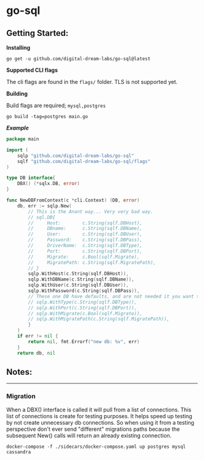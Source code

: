 # go-sql

## Getting Started:
**Installing**
```
go get -u github.com/digital-dream-labs/go-sql@latest
```

**Supported CLI flags**

The cli flags are found in the `flags/` folder.
TLS is not supported yet.

**Building**

Build flags are required; `mysql,postgres`
```
go build -tag=postgres main.go
```
***Example***
```go
package main

import (
    sqlp "github.com/digital-dream-labs/go-sql"
    sqlf "github.com/digital-dream-labs/go-sql/flags"
)

type DB interface{
    DBX() (*sqlx.DB, error)
}

func NewDBFromContext(c *cli.Context) (DB, error)
	db, err := sqlp.New(
        // This is the Anant way... Very very bad way.
        // sql.DB{
        //     Host:        c.String(sqlf.DBHost),
        //     DBname:      c.String(sqlf.DBName),
        //     User:        c.String(sqlf.DBUser),
        //     Password:    c.String(sqlf.DBPass),
        //     DriverName:  c.String(sqlf.DBType),
        //     Port:        c.String(sqlf.DBPort),
        //     Migrate:     c.Bool(sqlf.Migrate),
        //     MigratePath: c.String(sqlf.MigratePath),
        // }
        sqlp.WithHost(c.String(sqlf.DBHost)),
        sqlp.WithDBName(c.String(sqlf.DBName)),
        sqlp.WithUser(c.String(sqlf.DBUser)),
        sqlp.WithPassword(c.String(sqlf.DBPass)),
        // These one DB have defaults, and are not needed it you want to use the defaults
        // sqlp.WithType(c.String(sqlf.DBType)),
        // sqlp.WithPort(c.String(sqlf.DBPort)),
        // sqlp.WithMigrate(c.Bool(sqlf.Migrate)),
        // sqlp.WithMigratePath(c.String(sqlf.MigratePath)),
        }
    )
	if err != nil {
		return nil, fmt.Errorf("new db: %v", err)
	}
    return db, nil
```

## Notes:
------------------
### Migration
When a DBX() interface is called it will pull from a list of connections. This list of connections is create for testing purposes. It helps speed up testing by not create unnecessary db connections. So when using it from a testing perspective don't ever send "different" migrations paths because the subsequent New() calls will return an already existing connection.

```
docker-compose -f ./sidecars/docker-compose.yaml up postgres mysql cassandra
```